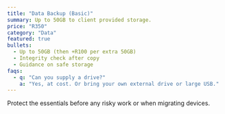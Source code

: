 ```yaml
---
title: "Data Backup (Basic)"
summary: Up to 50GB to client provided storage.
price: "R350"
category: "Data"
featured: true
bullets:
  - Up to 50GB (then +R100 per extra 50GB)
  - Integrity check after copy
  - Guidance on safe storage
faqs:
  - q: "Can you supply a drive?"
    a: "Yes, at cost. Or bring your own external drive or large USB."
---
```

Protect the essentials before any risky work or when migrating devices.
